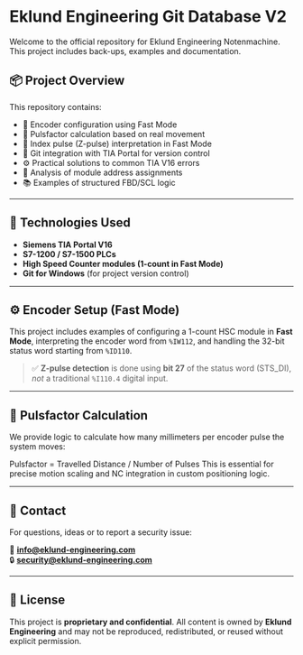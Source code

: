# Eklund Engineering Git Database V2

Welcome to the official repository for Eklund Engineering Notenmachine. This project includes back-ups, examples and documentation.

## 📦 Project Overview

This repository contains:

- 🧠 Encoder configuration using Fast Mode
- 📏 Pulsfactor calculation based on real movement
- 🔄 Index pulse (Z-pulse) interpretation in Fast Mode
- 🧰 Git integration with TIA Portal for version control
- ⚙️ Practical solutions to common TIA V16 errors
- 🔎 Analysis of module address assignments
- 📚 Examples of structured FBD/SCL logic

---

## 🔧 Technologies Used

- **Siemens TIA Portal V16**
- **S7-1200 / S7-1500 PLCs**
- **High Speed Counter modules (1-count in Fast Mode)**
- **Git for Windows** (for project version control)

---

## ⚙️ Encoder Setup (Fast Mode)

This project includes examples of configuring a 1-count HSC module in **Fast Mode**, interpreting the encoder word from `%IW112`, and handling the 32-bit status word starting from `%ID110`.

> ✅ **Z-pulse detection** is done using **bit 27** of the status word (STS_DI), _not_ a traditional `%I110.4` digital input.

---

## 📐 Pulsfactor Calculation

We provide logic to calculate how many millimeters per encoder pulse the system moves:

Pulsfactor = Travelled Distance / Number of Pulses
This is essential for precise motion scaling and NC integration in custom positioning logic.

---

## 🙋 Contact

For questions, ideas or to report a security issue:

📧 **info@eklund-engineering.com**  
🔒 **security@eklund-engineering.com**

---

## 📄 License

This project is **proprietary and confidential**. All content is owned by **Eklund Engineering** and may not be reproduced, redistributed, or reused without explicit permission.

